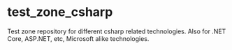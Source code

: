 # test_zone_csharp
Test zone repository for different csharp related technologies. Also for .NET Core, ASP.NET, etc, Microsoft alike technologies.
